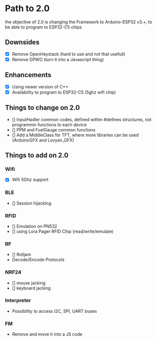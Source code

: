 # Path to 2.0

the objective of 2.0 is changing the Framework to Arduino-ESP32 v3.+, to be able to program to ESP32-C5 chips

## Downsides
- [x] Remove OpenHeystack (hard to use and not that usefull)
- [x] Remove DPWO (turn it into a Javascript thing)

## Enhancements
- [x] Using newer version of C++
- [x] Availability to program to ESP32-C5 (5ghz wifi chip)

## Things to change on 2.0
- [] InputHadler common codes, defined within #defines structures, not programmin functions to each device
- [] PPM and FuelGauge common functions
- [] Add a MiddleClass for TFT, where more libraries can be used (ArduinoGFX and Lovyan_GFX)


## Things to add on 2.0

### Wifi
 - [x] Wifi 5Ghz support

### BLE
 - [] Session hijacking

### RFID
 - [] Emulation on PN532
 - [] using Lora Pager RFID Chip (read/write/emulate)

### RF
 - [] Rolljam
 - Decode/Encode Protocols

### NRF24
 - [] mouse jacking
 - [] keyboard jacking

### Interpreter
- Possibility to access I2C, SPI, UART buses

### FM
 - Remove and move it into a JS code




